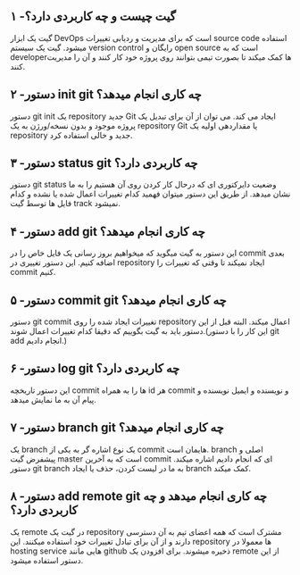 ## ۱ -گیت چیست و چه کاربردی دارد؟
گیت یک ابزار DevOps است که برای مدیریت و ردیابی تغییرات source code  استفاده میشود.
گیت یک سیستم version control رایگان و open source است که به developerها کمک میکند تا بصورت تیمی بتوانند روی پروژه خود کار کنند و آن را مدیریت کنند.

## ۲ -دستور init git چه کاری انجام میدهد؟

دستور git init یک repository جدید Git ایجاد می کند. می توان از آن برای تبدیل یک پروژه موجود و بدون نسخه/ورژن به یک repository Git یا مقداردهی اولیه یک repository جدید و خالی استفاده کرد.

## ۳ -دستور status git چه کاربردی دارد؟
دستور git status وضعیت دایرکتوری ای که درحال کار کردن روی آن هستیم را به ما نشان میدهد. از طریق این دستور میتوان فهمید کدام تغییرات اعمال شده یا نشده و کدام فایل ها توسط گیت track نمیشود.

## ۴ -دستور add git چه کاری انجام میدهد؟
این دستور به گیت میگوید که میخواهیم بروز رسانی یک فایل خاص را در commit بعدی اضافه کنیم. این دستور تغییری در repository ایجاد نمیکند تا وقتی که تغییرات را commit  کنیم.

## ۵ -دستور commit git چه کاری انجام میدهد؟
دستور git commit تغییرات ایجاد شده را روی repository اعمال میکند. البته قبل از این دستور باید به گیت بگوییم که دقیقا کدام تغییرات اعمال شوند.(این کار را با دستور git add انجام دادیم.)

## ۶ -دستور log git چه کاربردی دارد؟
این دستور تاریخچه commit ها را به همراه id هر commit و نویسنده و ایمیل نویسنده و پیام آن به ما نمایش میدهد.

## ۷ -دستور branch git چه کاری انجام میدهد؟
یک branch یک نوع اشاره گر به یکی از commit هایمان است. branch اصلی و پیشفرض گیت master است که به آخرین commit ای که انجام دادیم اشاره میکند. دستور git branch به ما در لیست کردن، حذف یا ایجاد branch  کمک میکند.

## ۸ -دستور add remote git چه کاری انجام میدهد و چه کاربردی دارد؟
یک remote در گیت یک repository مشترک است که همه اعضای تیم به آن دسترسی دارند و از آن برای تبادل تغییرات خود استفاده میکنند. این repository ها معمولا در hosting service هایی مانند github ذخیره میشوند. برای افزودن یک remote از این دستور استفاده میشود.

